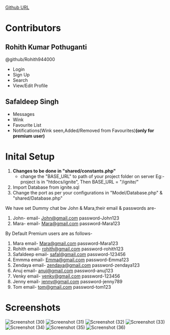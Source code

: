 [Github URL](https://github.com/SafaldeepSingh/DatingSite)
# Contributors
## Rohith Kumar Pothuganti 
@github/Rohith944000
 - Login
 - Sign Up
 - Search
 - View/Edit Profile
## Safaldeep Singh
 - Messages
 - Wink
 - Favourite List
 - Notifications(Wink seen,Added/Removed from Favourites)**(only for premium user)**

# Inital Setup 
1. **Changes to be done in "shared/constants.php"** 
   - change the "BASE_URL" to path of your project folder on server
       Eg:- project is in "htdocs/ignite", Then BASE_URL = "/ignite/"
2. Import Database from ignite.sql
3. Change the port as per your configurations in "Model/Database.php" & "shared/Database.php"

We have set Dummy chat bw John & Mara,their email & passwords are-
1. John-	email- John@gmail.com	password-John123
2. Mara-	email- Mara@gmail.com	password-Mara123

By Default Premium users are as follows-
1. Mara		email- Mara@gmail.com		password-Mara123
2. Rohith		email- rohith@gmail.com	password-rohith123		
3. Safaldeep	email- safal@gmail.com	password-123456
4. Emmma		email- Emma@gmail.com		password-Emma123
5. Zendaya		email- zendaya@gmail.com	password-zendaya123	
6. Anuj 		email- anuj@gmail.com		password-anuj123
7. Venky 		email- venky@gmail.com	password-123456
8. Jenny		email- jenny@gmail.com	password-jenny789
9. Tom 		email- tom@gmail.com		password-tom123

# Screenshots

![Screenshot (30)](https://user-images.githubusercontent.com/89362925/144662239-de5060e2-dd46-4338-8650-8dda5fb9e916.png)
![Screenshot (31)](https://user-images.githubusercontent.com/89362925/144662241-8d7bac31-7fb0-42a9-8a25-8fb917e76960.png)
![Screenshot (32)](https://user-images.githubusercontent.com/89362925/144662243-4ab3bfb1-f987-46bc-97b2-273b972f6bcc.png)
![Screenshot (33)](https://user-images.githubusercontent.com/89362925/144662245-71bcd4e3-2459-4602-831b-af7b6758f8e5.png)
![Screenshot (34)](https://user-images.githubusercontent.com/89362925/144662247-4d266d34-0a5e-4d6d-b1b9-9ebd19270b43.png)
![Screenshot (35)](https://user-images.githubusercontent.com/89362925/144662249-de9b4abe-0c3c-4546-a316-12243134c8e8.png)
![Screenshot (36)](https://user-images.githubusercontent.com/89362925/144662250-5aedb04a-a862-48cf-b8d8-74756592e89f.png)

 
